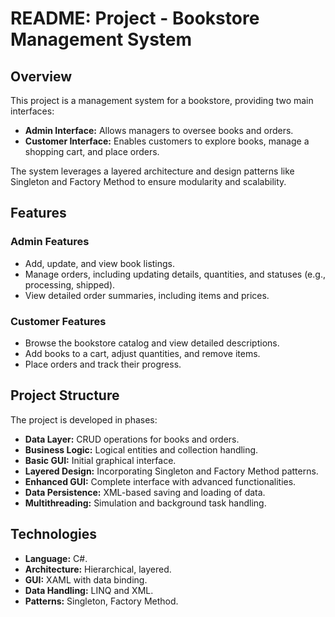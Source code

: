 <h1>README: Project - Bookstore Management System</h1>

<h2>Overview</h2>
<p>
This project is a management system for a bookstore, providing two main interfaces:
</p>
<ul>
  <li><strong>Admin Interface:</strong> Allows managers to oversee books and orders.</li>
  <li><strong>Customer Interface:</strong> Enables customers to explore books, manage a shopping cart, and place orders.</li>
</ul>
<p>
The system leverages a layered architecture and design patterns like Singleton and Factory Method to ensure modularity and scalability.
</p>

<h2>Features</h2>

<h3>Admin Features</h3>
<ul>
  <li>Add, update, and view book listings.</li>
  <li>Manage orders, including updating details, quantities, and statuses (e.g., processing, shipped).</li>
  <li>View detailed order summaries, including items and prices.</li>
</ul>

<h3>Customer Features</h3>
<ul>
  <li>Browse the bookstore catalog and view detailed descriptions.</li>
  <li>Add books to a cart, adjust quantities, and remove items.</li>
  <li>Place orders and track their progress.</li>
</ul>

<h2>Project Structure</h2>
<p>The project is developed in phases:</p>
<ul>
  <li><strong>Data Layer:</strong> CRUD operations for books and orders.</li>
  <li><strong>Business Logic:</strong> Logical entities and collection handling.</li>
  <li><strong>Basic GUI:</strong> Initial graphical interface.</li>
  <li><strong>Layered Design:</strong> Incorporating Singleton and Factory Method patterns.</li>
  <li><strong>Enhanced GUI:</strong> Complete interface with advanced functionalities.</li>
  <li><strong>Data Persistence:</strong> XML-based saving and loading of data.</li>
  <li><strong>Multithreading:</strong> Simulation and background task handling.</li>
</ul>

<h2>Technologies</h2>
<ul>
  <li><strong>Language:</strong> C#.</li>
  <li><strong>Architecture:</strong> Hierarchical, layered.</li>
  <li><strong>GUI:</strong> XAML with data binding.</li>
  <li><strong>Data Handling:</strong> LINQ and XML.</li>
  <li><strong>Patterns:</strong> Singleton, Factory Method.</li>
</ul>

